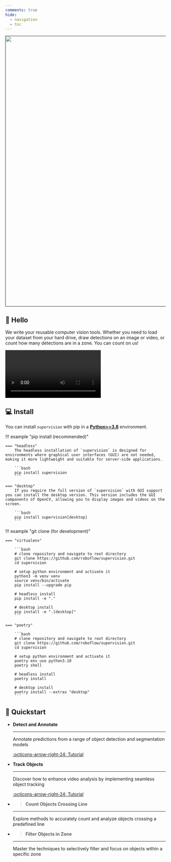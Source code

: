 ```yaml
---
comments: true
hide:
  - navigation
  - toc
---
```


<style>
  .md-typeset h1,
  .md-content__button {
    display: none;
  }
</style>

<div align="center">
  <p>
    <a align="center" href="" target="_blank">
      <img
        width="850"
        src="https://media.roboflow.com/open-source/supervision/rf-supervision-banner.png?updatedAt=1678995927529"
      >
    </a>
  </p>
</div>

## 👋 Hello

We write your reusable computer vision tools. Whether you need to load your dataset from your hard drive, draw detections on an image or video, or count how many detections are in a zone. You can count on us!

<video controls>
    <source
        src="https://media.roboflow.com/traffic_analysis_result.mp4"
        type="video/mp4"
    >
</video>

## 💻 Install

You can install `supervision` with pip in a
[**Python>=3.8**](https://www.python.org/) environment.

!!! example "pip install (recommended)"

    === "headless"
        The headless installation of `supervision` is designed for environments where graphical user interfaces (GUI) are not needed, making it more lightweight and suitable for server-side applications.

        ```bash
        pip install supervision
        ```

    === "desktop"
        If you require the full version of `supervision` with GUI support you can install the desktop version. This version includes the GUI components of OpenCV, allowing you to display images and videos on the screen.

        ```bash
        pip install supervision[desktop]
        ```

!!! example "git clone (for development)"

    === "virtualenv"

        ```bash
        # clone repository and navigate to root directory
        git clone https://github.com/roboflow/supervision.git
        cd supervision

        # setup python environment and activate it
        python3 -m venv venv
        source venv/bin/activate
        pip install --upgrade pip

        # headless install
        pip install -e "."

        # desktop install
        pip install -e ".[desktop]"
        ```

    === "poetry"

        ```bash
        # clone repository and navigate to root directory
        git clone https://github.com/roboflow/supervision.git
        cd supervision

        # setup python environment and activate it
        poetry env use python3.10
        poetry shell

        # headless install
        poetry install

        # desktop install
        poetry install --extras "desktop"
        ```


## 🚀 Quickstart

<div class="grid cards" markdown>

-   __Detect and Annotate__

    ---

    Annotate predictions from a range of object detection and segmentation models

    [:octicons-arrow-right-24: Tutorial](how_to/detect_and_annotate.md)

-   __Track Objects__

    ---

    Discover how to enhance video analysis by implementing seamless object tracking

    [:octicons-arrow-right-24: Tutorial](how_to/track_objects.md)

-   > __Count Objects Crossing Line__

    ---

    Explore methods to accurately count and analyze objects crossing a predefined line

-   > __Filter Objects in Zone__

    ---

    Master the techniques to selectively filter and focus on objects within a specific zone

</div>
